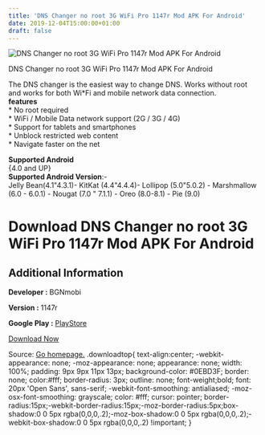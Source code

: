 ```yaml
---
title: 'DNS Changer no root 3G WiFi Pro 1147r Mod APK For Android'
date: 2019-12-04T15:00:00+01:00
draft: false
---
```


![DNS Changer no root 3G WiFi Pro 1147r Mod APK For Android](https://i2.wp.com/apkhome.net/wp-content/uploads/2019/12/DNS-Changer-no-root-3G-WiFi-Pro-1147r-Mod.png "DNS Changer no root 3G WiFi Pro 1147r Mod APK For Android")

  

DNS Changer no root 3G WiFi Pro 1147r Mod APK For Android

The DNS changer is the easiest way to change DNS. Works without root and works for both Wi\*Fi and mobile network data connection.  
**features**  
\* No root required  
\* WiFi / Mobile Data network support (2G / 3G / 4G)  
\* Support for tablets and smartphones  
\* Unblock restricted web content  
\* Navigate faster on the net

**Supported Android**  
{4.0 and UP}  
**Supported Android Version**:-  
Jelly Bean(4.1"4.3.1)- KitKat (4.4"4.4.4)- Lollipop (5.0"5.0.2) - Marshmallow (6.0 - 6.0.1) - Nougat (7.0 " 7.1.1) - Oreo (8.0-8.1) - Pie (9.0)

Download DNS Changer no root 3G WiFi Pro 1147r Mod APK For Android
==================================================================

Additional Information
----------------------

**Developer :** BGNmobi

**Version :** 1147r

**Google Play :** [PlayStore](https://play.google.com/store/apps/details?id=com.burakgon.dnschanger&hl=en)

  

[Download Now](https://store4app.co/post/dns-changer-no-root-3g-wifi-pro-1147r-mod-apk-for-android_1575453761)

  
Source: [Go homepage.](https://store4app.co/post/dns-changer-no-root-3g-wifi-pro-1147r-mod-apk-for-android_1575453761) .downloadtop{ text-align:center; -webkit-appearance: none; -moz-appearance: none; appearance: none; width: 100%; padding: 9px 9px 11px 13px; background-color: #0EBD3F; border: none; color:#fff; border-radius: 3px; outline: none; font-weight;bold; font: 20px 'Open Sans', sans-serif; -webkit-font-smoothing: antialiased; -moz-osx-font-smoothing: grayscale; color: #fff; cursor: pointer; border-radius:15px;-webkit-border-radius:15px;-moz-border-radius:5px;box-shadow:0 0 5px rgba(0,0,0,.2);-moz-box-shadow:0 0 5px rgba(0,0,0,.2);-webkit-box-shadow:0 0 5px rgba(0,0,0,.2) !important; }